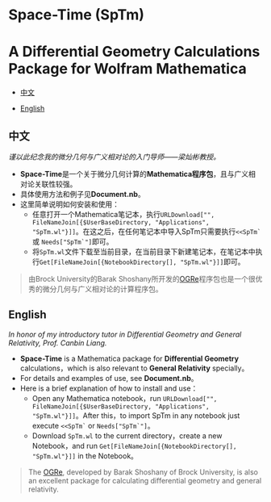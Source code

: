 # Space-Time (SpTm)

# A Differential Geometry Calculations Package for Wolfram Mathematica

- [中文](#中文)

- [English](#English)

## 中文

*谨以此纪念我的微分几何与广义相对论的入门导师——梁灿彬教授。*

- **Space-Time**是一个关于微分几何计算的**Mathematica程序包**，且与广义相对论关联性较强。
- 具体使用方法和例子见**Document.nb**。
- 这里简单说明如何安装和使用：
    - 任意打开一个Mathematica笔记本，执行`URLDownload["", FileNameJoin[{$UserBaseDirectory, "Applications", "SpTm.wl"}]]`。在这之后，在任何笔记本中导入SpTm只需要执行`` <<SpTm` ``或 ``Needs["SpTm`"]``即可。
    - 将``SpTm.wl``文件下载至当前目录，在当前目录下新建笔记本，在笔记本中执行``Get[FileNameJoin[{NotebookDirectory[], "SpTm.wl"}]]``即可。

> 由Brock University的Barak Shoshany所开发的[OGRe](https://github.com/bshoshany/OGRe)程序包也是一个很优秀的微分几何与广义相对论的计算程序包。

## English

*In honor of my introductory tutor in Differential Geometry and General Relativity, Prof. Canbin Liang.*

- **Space-Time** is a Mathematica package for **Differential Geometry** calculations，which is also relevant to **General Relativity** specially。
- For details and examples of use, see **Document.nb**。
- Here is a brief explanation of how to install and use：
    - Open any Mathematica notebook，run `URLDownload["", FileNameJoin[{$UserBaseDirectory, "Applications", "SpTm.wl"}]]`。After this，to import SpTm in any notebook just execute `` <<SpTm` `` or  ``Needs["SpTm`"]``。
    - Download ``SpTm.wl`` to the current directory，create a new Notebook，and run ``Get[FileNameJoin[{NotebookDirectory[], "SpTm.wl"}]]`` in the Notebook。

> The [OGRe](https://github.com/bshoshany/OGRe), developed by Barak Shoshany of Brock University, is also an excellent package for calculating differential geometry and general relativity.
